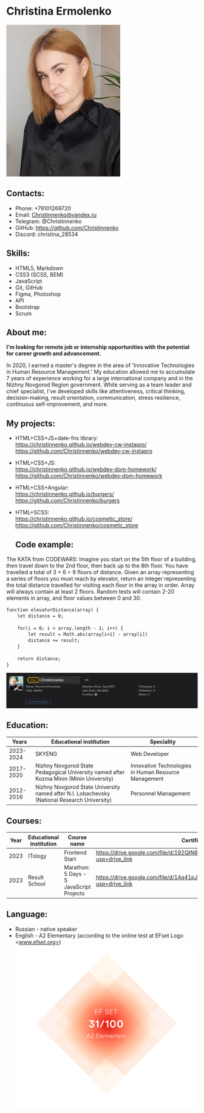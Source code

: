 # **Christina Ermolenko**

![My photo](image/Me.jpg)

## Contacts:

- Phone: +79101269720
- Email: Christinnenko@yandex.ru
- Telegram: @Christinnenko
- GitHub: https://github.com/Christinnenko
- Discord: christina_28534

## Skills:

- HTML5, Markdown
- CSS3 (SCSS, BEM)
- JavaScript
- Git, GitHub
- Figma, Photoshop
- API
- Bootstrap
- Scrum

## About me:

**I'm looking for remote job or internship opportunities with the potential for career growth and advancement.**

In 2020, I earned a master's degree in the area of ​​'Innovative Technologies in Human Resource Management.'
My education allowed me to accumulate 7 years of experience working for a large international company and in the Nizhny Novgorod Region government.
While serving as a team leader and chief specialist, I've developed skills like attentiveness, critical thinking, decision-making, result orientation,
communication, stress resilience, continuous self-improvement, and more.

## My projects:

- HTML+CSS+JS+date-fns library:<br>
  <https://christinnenko.github.io/webdev-cw-instapro/><br>
  <https://github.com/Christinnenko/webdev-cw-instapro>

- HTML+CSS+JS:<br>
  <https://christinnenko.github.io/webdev-dom-homework/><br>
  <https://github.com/Christinnenko/webdev-dom-homework>

- HTML+CSS+Angular:<br>
  <https://christinnenko.github.io/burgers/><br>
  <https://github.com/Christinnenko/burgers>

- HTML+SCSS:<br>
  <https://christinnenko.github.io/cosmetic_store/><br>
  <https://github.com/Christinnenko/cosmetic_store>

  ## Сode example:

The KATA from CODEWARS: Imagine you start on the 5th floor of a building, then travel down to the 2nd floor, then back up to the 8th floor. You have travelled a total of 3 + 6 = 9 floors of distance. Given an array representing a series of floors you must reach by elevator, return an integer representing the total distance travelled for visiting each floor in the array in order. Array will always contain at least 2 floors. Random tests will contain 2-20 elements in array, and floor values between 0 and 30.

```
function elevatorDistance(array) {
    let distance = 0;

    for(i = 0; i < array.length - 1; i++) {
        let result = Math.abs(array[i+1] - array[i])
        distance += result;
    }

    return distance;
}
```

![Codewars level](image/Codewars.png)

## Education:

| Years     | Educational institution                                                                      | Speciality                                           |
| --------- | -------------------------------------------------------------------------------------------- | ---------------------------------------------------- |
| 2023-2024 | SKYENG                                                                                       | Web Developer                                        |
| 2017-2020 | Nizhny Novgorod State Pedagogical University named after Kozma Minin (Minin University)      | Innovative Technologies in Human Resource Management |
| 2012-2016 | Nizhny Novgorod State University named after N.I. Lobachevsky (National Research University) | Personnel Management                                 |

## Courses:

| Year | Educational institution | Сourse name                              | Certificate                                                                             |
| ---- | ----------------------- | ---------------------------------------- | --------------------------------------------------------------------------------------- |
| 2023 | ITology                 | Frontend Start                           | <https://drive.google.com/file/d/192QtN8yJM5ZrkNJli6NN-jbxhFii9rOd/view?usp=drive_link> |
| 2023 | Result School           | Marathon: 5 Days - 5 JavaScript Projects | <https://drive.google.com/file/d/14q41pJ6uzRgZE8EidFnjPor8TEfOmDNv/view?usp=drive_link> |

## Language:

- Russian - native speaker
- English - A2 Elementary (according to the online test at EFset Logo <www.efset.org>)<br>
  ![English level](image/English.png)
